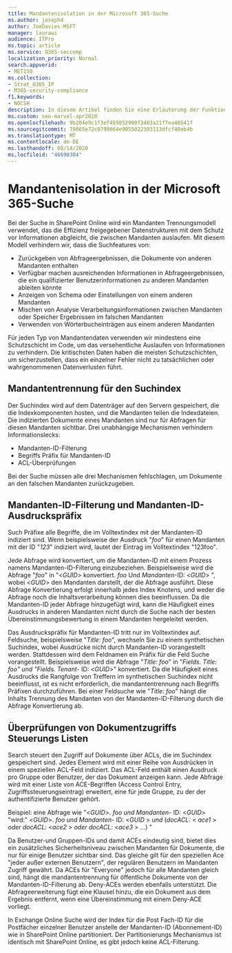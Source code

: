 ```yaml
---
title: Mandantenisolation in der Microsoft 365-Suche
ms.author: josephd
author: JoeDavies-MSFT
manager: laurawi
audience: ITPro
ms.topic: article
ms.service: O365-seccomp
localization_priority: Normal
search.appverid:
- MET150
ms.collection:
- Strat_O365_IP
- M365-security-compliance
f1.keywords:
- NOCSH
description: In diesem Artikel finden Sie eine Erläuterung der Funktionsweise der Mandanten Isolierung zum Trennen von Mandantendaten in der Microsoft 365-Suche.
ms.custom: seo-marvel-apr2020
ms.openlocfilehash: 9b204e9c1f3ef459852900f3403a21f7ea40541f
ms.sourcegitcommit: 79065e72c0799064e9055022393113dfcf40eb4b
ms.translationtype: MT
ms.contentlocale: de-DE
ms.lasthandoff: 08/14/2020
ms.locfileid: "46690304"
---
```

# <a name="tenant-isolation-in-microsoft-365-search"></a>Mandantenisolation in der Microsoft 365-Suche

Bei der Suche in SharePoint Online wird ein Mandanten Trennungsmodell verwendet, das die Effizienz freigegebener Datenstrukturen mit dem Schutz vor Informationen abgleicht, die zwischen Mandanten auslaufen. Mit diesem Modell verhindern wir, dass die Suchfeatures von:

- Zurückgeben von Abfrageergebnissen, die Dokumente von anderen Mandanten enthalten
- Verfügbar machen ausreichenden Informationen in Abfrageergebnissen, die ein qualifizierter Benutzerinformationen zu anderen Mandanten ableiten könnte
- Anzeigen von Schema oder Einstellungen von einem anderen Mandanten
- Mischen von Analyse Verarbeitungsinformationen zwischen Mandanten oder Speicher Ergebnissen im falschen Mandanten
- Verwenden von Wörterbucheinträgen aus einem anderen Mandanten

Für jeden Typ von Mandantendaten verwenden wir mindestens eine Schutzschicht im Code, um das versehentliche Auslaufen von Informationen zu verhindern. Die kritischsten Daten haben die meisten Schutzschichten, um sicherzustellen, dass ein einzelner Fehler nicht zu tatsächlichen oder wahrgenommenen Datenverlusten führt.

## <a name="tenant-separation-for-the-search-index"></a>Mandantentrennung für den Suchindex

Der Suchindex wird auf dem Datenträger auf den Servern gespeichert, die die Indexkomponenten hosten, und die Mandanten teilen die Indexdateien. Die indizierten Dokumente eines Mandanten sind nur für Abfragen für diesen Mandanten sichtbar. Drei unabhängige Mechanismen verhindern Informationslecks:

- Mandanten-ID-Filterung
- Begriffs Präfix für Mandanten-ID
- ACL-Überprüfungen

Bei der Suche müssen alle drei Mechanismen fehlschlagen, um Dokumente an den falschen Mandanten zurückzugeben.

## <a name="tenant-id-filtering-and-tenant-id-term-prefixing"></a>Mandanten-ID-Filterung und Mandanten-ID-Ausdruckspräfix

Such Präfixe alle Begriffe, die im Volltextindex mit der Mandanten-ID indiziert sind. Wenn beispielsweise der Ausdruck "*foo*" für einen Mandanten mit der ID "*123*" indiziert wird, lautet der Eintrag im Volltextindex "123foo"*.*

Jede Abfrage wird konvertiert, um die Mandanten-ID mit einem Prozess namens Mandanten-ID-Filterung einzubeziehen. Beispielsweise wird die Abfrage "*foo*" in "<*GUID*> konvertiert. *foo* Und *Mandanten*-ID: <*GUID*> ", wobei <*GUID*> den Mandanten darstellt, der die Abfrage ausführt. Diese Abfrage Konvertierung erfolgt innerhalb jedes Index Knotens, und weder die Abfrage noch die Inhaltsverarbeitung können dies beeinflussen. Da die Mandanten-ID jeder Abfrage hinzugefügt wird, kann die Häufigkeit eines Ausdrucks in anderen Mandanten nicht durch die Suche nach der besten Übereinstimmungsbewertung in einem Mandanten hergeleitet werden.

Das Ausdruckspräfix für Mandanten-ID tritt nur im Volltextindex auf. Feldsuche, beispielsweise "*Title: foo*", wechseln Sie zu einem synthetischen Suchindex, wobei Ausdrücke nicht durch Mandanten-ID vorangestellt werden. Stattdessen wird dem Feldnamen ein Präfix für die Feld Suche vorangestellt. Beispielsweise wird die Abfrage "*Title: foo*" in "*Fields. Title: foo" und "Fields. Tenant-* ID: <*GUID*>" konvertiert. Da die Häufigkeit eines Ausdrucks die Rangfolge von Treffern im synthetischen Suchindex nicht beeinflusst, ist es nicht erforderlich, die mandantentrennung nach Begriffs Präfixen durchzuführen. Bei einer Feldsuche wie "*Title: foo*" hängt die Inhalts Trennung des Mandanten von der Mandanten-ID-Filterung durch die Abfrage Konvertierung ab.

## <a name="document-access-control-list-checks"></a>Überprüfungen von Dokumentzugriffs Steuerungs Listen

Search steuert den Zugriff auf Dokumente über ACLs, die im Suchindex gespeichert sind. Jedes Element wird mit einer Reihe von Ausdrücken in einem speziellen ACL-Feld indiziert. Das ACL-Feld enthält einen Ausdruck pro Gruppe oder Benutzer, der das Dokument anzeigen kann. Jede Abfrage wird mit einer Liste von ACE-Begriffen (Access Control Entry, Zugriffssteuerungseintrag) erweitert, eine für jede Gruppe, zu der der authentifizierte Benutzer gehört.

Beispiel: eine Abfrage wie "<*GUID*>. *foo und Mandanten-* ID: <*GUID*> "wird:" <*GUID*>. *foo und Mandanten-* ID: <*GUID* >  *und* (*docACL:* < *ace1* >  *oder docACL*: <*ace2* >  *oder docACL*: <*ace3* >  *...*) "

Da Benutzer-und Gruppen-IDs und damit ACEs eindeutig sind, bietet dies ein zusätzliches Sicherheitsniveau zwischen Mandanten für Dokumente, die nur für einige Benutzer sichtbar sind. Das gleiche gilt für den speziellen Ace "jeder außer externen Benutzern", der regulären Benutzern im Mandanten Zugriff gewährt. Da ACEs für "Everyone" jedoch für alle Mandanten gleich sind, hängt die mandantentrennung für öffentliche Dokumente von der Mandanten-ID-Filterung ab. Deny-ACEs werden ebenfalls unterstützt. Die Abfrageerweiterung fügt eine Klausel hinzu, die ein Dokument aus dem Ergebnis entfernt, wenn eine Übereinstimmung mit einem Deny-ACE vorliegt.

In Exchange Online Suche wird der Index für die Post Fach-ID für die Postfächer einzelner Benutzer anstelle der Mandanten-ID (Abonnement-ID) wie in SharePoint Online partitioniert. Der Partitionierungs Mechanismus ist identisch mit SharePoint Online, es gibt jedoch keine ACL-Filterung.
